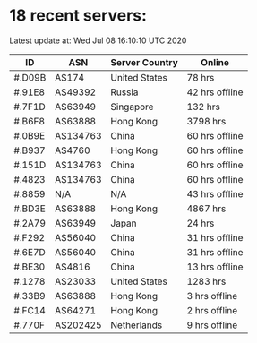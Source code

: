 # 18 recent servers:

Latest update at: Wed Jul 08 16:10:10 UTC 2020

| ID | ASN | Server Country | Online |
| -- | --- | -------------- | ------ |
| #.D09B | AS174 | United States | 78 hrs |
| #.91E8 | AS49392 | Russia | 42 hrs offline |
| #.7F1D | AS63949 | Singapore | 132 hrs |
| #.B6F8 | AS63888 | Hong Kong | 3798 hrs |
| #.0B9E | AS134763 | China | 60 hrs offline |
| #.B937 | AS4760 | Hong Kong | 60 hrs offline |
| #.151D | AS134763 | China | 60 hrs offline |
| #.4823 | AS134763 | China | 60 hrs offline |
| #.8859 | N/A | N/A | 43 hrs offline |
| #.BD3E | AS63888 | Hong Kong | 4867 hrs |
| #.2A79 | AS63949 | Japan | 24 hrs |
| #.F292 | AS56040 | China | 31 hrs offline |
| #.6E7D | AS56040 | China | 31 hrs offline |
| #.BE30 | AS4816 | China | 13 hrs offline |
| #.1278 | AS23033 | United States | 1283 hrs |
| #.33B9 | AS63888 | Hong Kong | 3 hrs offline |
| #.FC14 | AS64271 | Hong Kong | 2 hrs offline |
| #.770F | AS202425 | Netherlands | 9 hrs offline |

